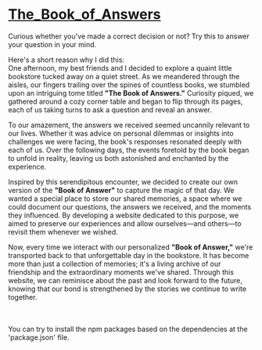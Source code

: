 <h1><a href="https://the-book-of-answers.onrender.com">The_Book_of_Answers</a></h1>
Curious whether you've made a correct decision or not? Try this to answer your question in your mind.

Here's a short reason why I did this:<br>
One afternoon, my best friends and I decided to explore a quaint little bookstore tucked away on a quiet street. As we meandered through the aisles, our fingers trailing over the spines of countless books, we stumbled upon an intriguing tome titled **"The Book of Answers."** Curiosity piqued, we gathered around a cozy corner table and began to flip through its pages, each of us taking turns to ask a question and reveal an answer.

To our amazement, the answers we received seemed uncannily relevant to our lives. Whether it was advice on personal dilemmas or insights into challenges we were facing, the book's responses resonated deeply with each of us. Over the following days, the events foretold by the book began to unfold in reality, leaving us both astonished and enchanted by the experience.

Inspired by this serendipitous encounter, we decided to create our own version of the **"Book of Answer"** to capture the magic of that day. We wanted a special place to store our shared memories, a space where we could document our questions, the answers we received, and the moments they influenced. By developing a website dedicated to this purpose, we aimed to preserve our experiences and allow ourselves—and others—to revisit them whenever we wished.

Now, every time we interact with our personalized **"Book of Answer,"** we're transported back to that unforgettable day in the bookstore. It has become more than just a collection of memories; it's a living archive of our friendship and the extraordinary moments we've shared. Through this website, we can reminisce about the past and look forward to the future, knowing that our bond is strengthened by the stories we continue to write together.

<br>
<br>
You can try to install the npm packages based on the dependencies at the 'package.json' file.

